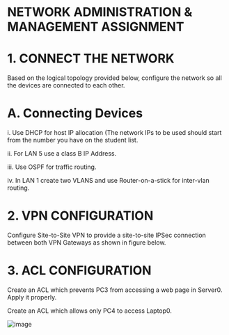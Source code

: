 
# NETWORK ADMINISTRATION & MANAGEMENT ASSIGNMENT


# 1. CONNECT THE NETWORK

Based on the logical topology provided below, configure the network so all the devices 
are connected to each other.

# A. Connecting Devices

i. Use DHCP for host IP allocation (The network IPs to be used should start from the number you have on the student list. 

ii. For LAN 5 use a class B IP Address.

iii. Use OSPF for traffic routing.

iv. In LAN 1 create two VLANS and use Router-on-a-stick for inter-vlan routing.

# 2. VPN CONFIGURATION

Configure Site-to-Site VPN to provide a site-to-site IPSec connection between both VPN 
Gateways as shown in figure below. 

# 3. ACL CONFIGURATION

Create an ACL which prevents PC3 from accessing a web page in Server0. Apply it 
properly.

Create an ACL which allows only PC4 to access Laptop0.

![image](https://user-images.githubusercontent.com/86987951/175789965-a2c2d41b-391e-4b56-a428-a615b620c31d.png)

